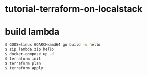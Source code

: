 # tutorial-terraform-on-localstack

# build lambda

```bash
$ GOOS=linux GOARCH=amd64 go build -o hello
$ zip lambda.zip hello
$ docker-compose up -d
$ terraform init
$ terraform plan
$ terraform apply
```
